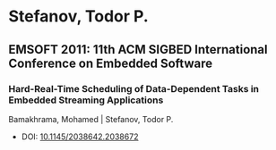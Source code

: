 # Stefanov, Todor P.

## EMSOFT 2011: 11th ACM SIGBED International Conference on Embedded Software

### Hard-Real-Time Scheduling of Data-Dependent Tasks in Embedded Streaming Applications
Bamakhrama, Mohamed | Stefanov, Todor P.
* DOI: [10.1145/2038642.2038672](https://doi.org/10.1145/2038642.2038672)

